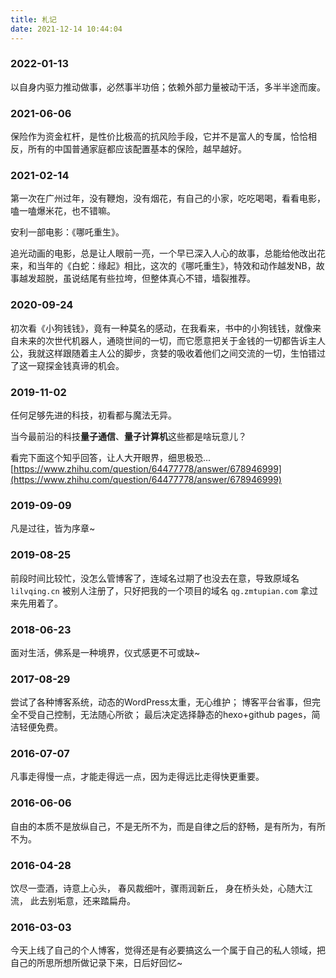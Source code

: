 ```yaml
---
title: 札记
date: 2021-12-14 10:44:04
---
```

### 2022-01-13
以自身内驱力推动做事，必然事半功倍；依赖外部力量被动干活，多半半途而废。

### 2021-06-06
保险作为资金杠杆，是性价比极高的抗风险手段，它并不是富人的专属，恰恰相反，所有的中国普通家庭都应该配置基本的保险，越早越好。

### 2021-02-14
第一次在广州过年，没有鞭炮，没有烟花，有自己的小家，吃吃喝喝，看看电影，嗑一嗑爆米花，也不错嘛。

安利一部电影：《哪吒重生》。

追光动画的电影，总是让人眼前一亮，一个早已深入人心的故事，总能给他改出花来，和当年的《白蛇：缘起》相比，这次的《哪吒重生》，特效和动作越发NB，故事越发超脱，虽说结尾有些拉垮，但整体真心不错，墙裂推荐。
### 2020-09-24
初次看《小狗钱钱》，竟有一种莫名的感动，在我看来，书中的小狗钱钱，就像来自未来的次世代机器人，通晓世间的一切，而它愿意把关于金钱的一切都告诉主人公，我就这样跟随着主人公的脚步，贪婪的吸收着他们之间交流的一切，生怕错过了这一窥探金钱真谛的机会。
### 2019-11-02
任何足够先进的科技，初看都与魔法无异。

当今最前沿的科技**量子通信**、**量子计算机**这些都是啥玩意儿？

看完下面这个知乎回答，让人大开眼界，细思极恐...
[https://www.zhihu.com/question/64477778/answer/678946999](https://www.zhihu.com/question/64477778/answer/678946999)
### 2019-09-09
凡是过往，皆为序章~
### 2019-08-25
前段时间比较忙，没怎么管博客了，连域名过期了也没去在意，导致原域名 `lilvqing.cn` 被别人注册了，只好把我的一个项目的域名 `qg.zmtupian.com` 拿过来先用着了。
### 2018-06-23
面对生活，佛系是一种境界，仪式感更不可或缺~
### 2017-08-29
尝试了各种博客系统，动态的WordPress太重，无心维护；
博客平台省事，但完全不受自己控制，无法随心所欲；
最后决定选择静态的hexo+github pages，简洁轻便免费。
### 2016-07-07
凡事走得慢一点，才能走得远一点，因为走得远比走得快更重要。
### 2016-06-06
自由的本质不是放纵自己，不是无所不为，而是自律之后的舒畅，是有所为，有所不为。
### 2016-04-28
饮尽一壶酒，诗意上心头，
春风裁细叶，骤雨润新丘，
身在桥头处，心随大江流，
此去别垢意，还来踏扁舟。
### 2016-03-03
今天上线了自己的个人博客，觉得还是有必要搞这么一个属于自己的私人领域，把自己的所思所想所做记录下来，日后好回忆~
